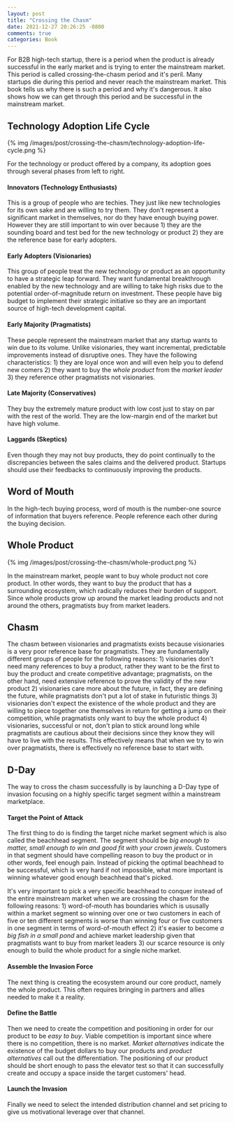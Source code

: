 ```yaml
---
layout: post
title: "Crossing the Chasm"
date: 2021-12-27 20:26:25 -0800
comments: true
categories: Book
---
```


For B2B high-tech startup, there is a period when the product is already successful in the early market and is trying to enter the mainstream market. This period is called crossing-the-chasm period and it's peril. Many startups die during this period and never reach the mainstream market. This book tells us why there is such a period and why it's dangerous. It also shows how we can get through this period and be successful in the mainstream market.

<!-- more -->

## Technology Adoption Life Cycle

{% img /images/post/crossing-the-chasm/technology-adoption-life-cycle.png %}

For the technology or product offered by a company, its adoption goes through several phases from left to right.

#### Innovators (Technology Enthusiasts)
This is a group of people who are techies. They just like new technologies for its own sake and are willing to try them. They don't represent a significant market in themselves, nor do they have enough buying power. However they are still important to win over because 1) they are the sounding board and test bed for the new technology or product 2) they are the reference base for early adopters.

#### Early Adopters (Visionaries)
This group of people treat the new technology or product as an opportunity to have a strategic leap forward. They want fundamental breakthrough enabled by the new technology and are willing to take high risks due to the potential order-of-magnitude return on investment. These people have big budget to implement their strategic initiative so they are an important source of high-tech development capital.

#### Early Majority (Pragmatists)
These people represent the mainstream market that any startup wants to win due to its volume. Unlike visionaries, they want incremental, predictable improvements instead of disruptive ones. They have the following characteristics: 1) they are loyal once won and will even help you to defend new comers 2) they want to buy the *whole product* from the *market leader* 3) they reference other pragmatists not visionaries.

#### Late Majority (Conservatives)
They buy the extremely mature product with low cost just to stay on par with the rest of the world. They are the low-margin end of the market but have high volume.

#### Laggards (Skeptics)
Even though they may not buy products, they do point continually to the discrepancies between the sales claims and the delivered product. Startups should use their feedbacks to continuously improving the products.

## Word of Mouth
In the high-tech buying process, word of mouth is the number-one source of information that buyers reference. People reference each other during the buying decision.

## Whole Product

{% img /images/post/crossing-the-chasm/whole-product.png %}

In the mainstream market, people want to buy whole product not core product. In other words, they want to buy the product that has a surrounding ecosystem, which radically reduces their burden of support. Since whole products grow up around the market leading products and not around the others, pragmatists buy from market leaders.

## Chasm
The chasm between visionaries and pragmatists exists because visionaries is a very poor reference base for pragmatists. They are fundamentally different groups of people for the following reasons: 1) visionaries don't need many references to buy a product, rather they want to be the first to buy the product and create competitive advantage; pragmatists, on the other hand, need extensive reference to prove the validity of the new product 2) visionaries care more about the future, in fact, they are defining the future, while pragmatists don't put a lot of stake in futuristic things 3) visionaries don't expect the existence of the whole product and they are willing to piece together one themselves in return for getting a jump on their competition, while pragmatists only want to buy the whole product 4) visionaries, successful or not, don't plan to stick around long while pragmatists are cautious about their decisions since they know they will have to live with the results. This effectively means that when we try to win over pragmatists, there is effectively no reference base to start with.

## D-Day
The way to cross the chasm successfully is by launching a D-Day type of invasion focusing on a highly specific target segment within a mainstream marketplace.

#### Target the Point of Attack
The first thing to do is finding the target niche market segment which is also called the beachhead segment. The segment should be *big enough to matter, small enough to win and good fit with your crown jewels*. Customers in that segment should have compelling reason to buy the product or in other words, feel enough pain. Instead of picking the optimal beachhead to be successful, which is very hard if not impossible, what more important is winning whatever good enough beachhead that's picked.

It's very important to pick a very specific beachhead to conquer instead of the entire mainstream market when we are crossing the chasm for the following reasons: 1) word-of-mouth has boundaries which is ususally within a market segment so winning over one or two customers in each of five or ten different segments is worse than winning four or five customers in one segment in terms of word-of-mouth effect 2) it's easier to become *a big fish in a small pond* and achieve market leadership given that pragmatists want to buy from market leaders 3) our scarce resource is only enough to build the whole product for a single niche market.

#### Assemble the Invasion Force
The next thing is creating the ecosystem around our core product, namely the whole product. This often requires bringing in partners and allies needed to make it a reality.

#### Define the Battle
Then we need to create the competition and positioning in order for our product to be *easy to buy*. Viable competition is important since where there is no competition, there is no market. *Market alternatives* indicate the existence of the budget dollars to buy our products and *product alternatives* call out the differentiation. The positioning of our product should be short enough to pass the elevator test so that it can successfully create and occupy a space inside the target customers' head.

#### Launch the Invasion
Finally we need to select the intended distribution channel and set pricing to give us motivational leverage over that channel.
